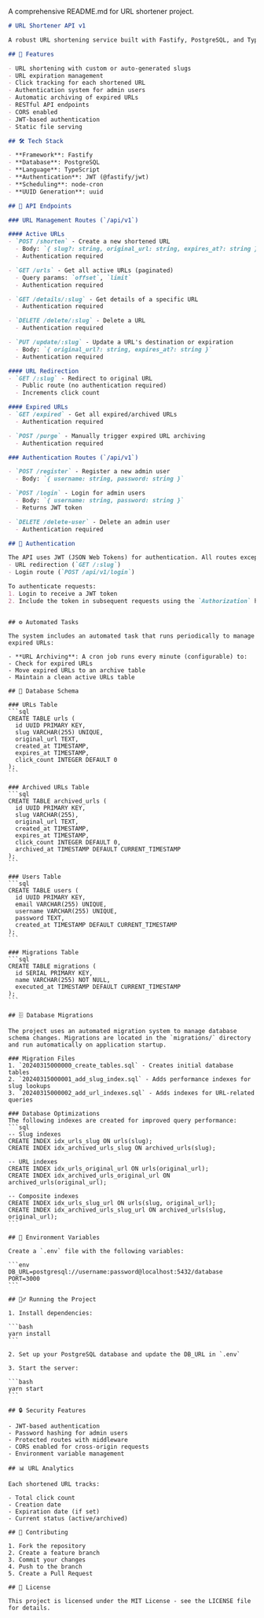 A comprehensive README.md for URL shortener project.

```markdown:README.md
# URL Shortener API v1

A robust URL shortening service built with Fastify, PostgreSQL, and TypeScript. This service allows users to create, manage, and track shortened URLs with features like expiration dates, click tracking, and URL archiving.

## 🚀 Features

- URL shortening with custom or auto-generated slugs
- URL expiration management
- Click tracking for each shortened URL
- Authentication system for admin users
- Automatic archiving of expired URLs
- RESTful API endpoints
- CORS enabled
- JWT-based authentication
- Static file serving

## 🛠 Tech Stack

- **Framework**: Fastify
- **Database**: PostgreSQL
- **Language**: TypeScript
- **Authentication**: JWT (@fastify/jwt)
- **Scheduling**: node-cron
- **UUID Generation**: uuid

## 📝 API Endpoints

### URL Management Routes (`/api/v1`)

#### Active URLs
- `POST /shorten` - Create a new shortened URL
  - Body: `{ slug?: string, original_url: string, expires_at?: string }`
  - Authentication required

- `GET /urls` - Get all active URLs (paginated)
  - Query params: `offset`, `limit`
  - Authentication required

- `GET /details/:slug` - Get details of a specific URL
  - Authentication required

- `DELETE /delete/:slug` - Delete a URL
  - Authentication required

- `PUT /update/:slug` - Update a URL's destination or expiration
  - Body: `{ original_url?: string, expires_at?: string }`
  - Authentication required

#### URL Redirection
- `GET /:slug` - Redirect to original URL
  - Public route (no authentication required)
  - Increments click count

#### Expired URLs
- `GET /expired` - Get all expired/archived URLs
  - Authentication required

- `POST /purge` - Manually trigger expired URL archiving
  - Authentication required

### Authentication Routes (`/api/v1`)

- `POST /register` - Register a new admin user
  - Body: `{ username: string, password: string }`

- `POST /login` - Login for admin users
  - Body: `{ username: string, password: string }`
  - Returns JWT token

- `DELETE /delete-user` - Delete an admin user
  - Authentication required

## 🔐 Authentication

The API uses JWT (JSON Web Tokens) for authentication. All routes except the following require authentication:
- URL redirection (`GET /:slug`)
- Login route (`POST /api/v1/login`)

To authenticate requests:
1. Login to receive a JWT token
2. Include the token in subsequent requests using the `Authorization` header:
```

````

## ⚙️ Automated Tasks

The system includes an automated task that runs periodically to manage expired URLs:

- **URL Archiving**: A cron job runs every minute (configurable) to:
- Check for expired URLs
- Move expired URLs to an archive table
- Maintain a clean active URLs table

## 💾 Database Schema

### URLs Table
```sql
CREATE TABLE urls (
  id UUID PRIMARY KEY,
  slug VARCHAR(255) UNIQUE,
  original_url TEXT,
  created_at TIMESTAMP,
  expires_at TIMESTAMP,
  click_count INTEGER DEFAULT 0
);
```

### Archived URLs Table
```sql
CREATE TABLE archived_urls (
  id UUID PRIMARY KEY,
  slug VARCHAR(255),
  original_url TEXT,
  created_at TIMESTAMP,
  expires_at TIMESTAMP,
  click_count INTEGER DEFAULT 0,
  archived_at TIMESTAMP DEFAULT CURRENT_TIMESTAMP
);
```

### Users Table
```sql
CREATE TABLE users (
  id UUID PRIMARY KEY,
  email VARCHAR(255) UNIQUE,
  username VARCHAR(255) UNIQUE,
  password TEXT,
  created_at TIMESTAMP DEFAULT CURRENT_TIMESTAMP
);
```

### Migrations Table
```sql
CREATE TABLE migrations (
  id SERIAL PRIMARY KEY,
  name VARCHAR(255) NOT NULL,
  executed_at TIMESTAMP DEFAULT CURRENT_TIMESTAMP
);
```

## 🗄️ Database Migrations

The project uses an automated migration system to manage database schema changes. Migrations are located in the `migrations/` directory and run automatically on application startup.

### Migration Files
1. `20240315000000_create_tables.sql` - Creates initial database tables
2. `20240315000001_add_slug_index.sql` - Adds performance indexes for slug lookups
3. `20240315000002_add_url_indexes.sql` - Adds indexes for URL-related queries

### Database Optimizations
The following indexes are created for improved query performance:
```sql
-- Slug indexes
CREATE INDEX idx_urls_slug ON urls(slug);
CREATE INDEX idx_archived_urls_slug ON archived_urls(slug);

-- URL indexes
CREATE INDEX idx_urls_original_url ON urls(original_url);
CREATE INDEX idx_archived_urls_original_url ON archived_urls(original_url);

-- Composite indexes
CREATE INDEX idx_urls_slug_url ON urls(slug, original_url);
CREATE INDEX idx_archived_urls_slug_url ON archived_urls(slug, original_url);
```

## 🚦 Environment Variables

Create a `.env` file with the following variables:

```env
DB_URL=postgresql://username:password@localhost:5432/database
PORT=3000
```

## 🏃‍♂️ Running the Project

1. Install dependencies:

```bash
yarn install
```

2. Set up your PostgreSQL database and update the DB_URL in `.env`

3. Start the server:

```bash
yarn start
```

## 🔒 Security Features

- JWT-based authentication
- Password hashing for admin users
- Protected routes with middleware
- CORS enabled for cross-origin requests
- Environment variable management

## 📊 URL Analytics

Each shortened URL tracks:

- Total click count
- Creation date
- Expiration date (if set)
- Current status (active/archived)

## 🤝 Contributing

1. Fork the repository
2. Create a feature branch
3. Commit your changes
4. Push to the branch
5. Create a Pull Request

## 📄 License

This project is licensed under the MIT License - see the LICENSE file for details.
````
